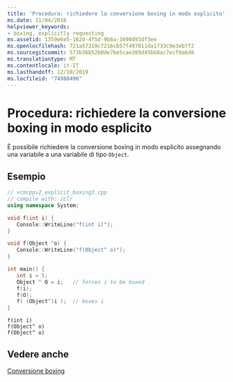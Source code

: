 ```yaml
---
title: 'Procedura: richiedere la conversione boxing in modo esplicito'
ms.date: 11/04/2016
helpviewer_keywords:
- boxing, explicitly requesting
ms.assetid: 1359e6e5-162d-4f5d-9b6a-1690d93df3ee
ms.openlocfilehash: 721a57219c7216cb57f497011da1733c9e3eb7f2
ms.sourcegitcommit: 573b36b52b0de7be5cae309d45b68ac7ecf9a6d8
ms.translationtype: MT
ms.contentlocale: it-IT
ms.lasthandoff: 12/10/2019
ms.locfileid: "74988496"
---
```

# <a name="how-to-explicitly-request-boxing"></a>Procedura: richiedere la conversione boxing in modo esplicito

È possibile richiedere la conversione boxing in modo esplicito assegnando una variabile a una variabile di tipo `Object`.

## <a name="example"></a>Esempio

```cpp
// vcmcppv2_explicit_boxing3.cpp
// compile with: /clr
using namespace System;

void f(int i) {
   Console::WriteLine("f(int i)");
}

void f(Object ^o) {
   Console::WriteLine("f(Object^ o)");
}

int main() {
   int i = 5;
   Object ^ O = i;   // forces i to be boxed
   f(i);
   f(O);
   f( (Object^)i );  // boxes i
}
```

```Output
f(int i)
f(Object^ o)
f(Object^ o)
```

## <a name="see-also"></a>Vedere anche

[Conversione boxing](../extensions/boxing-cpp-component-extensions.md)
